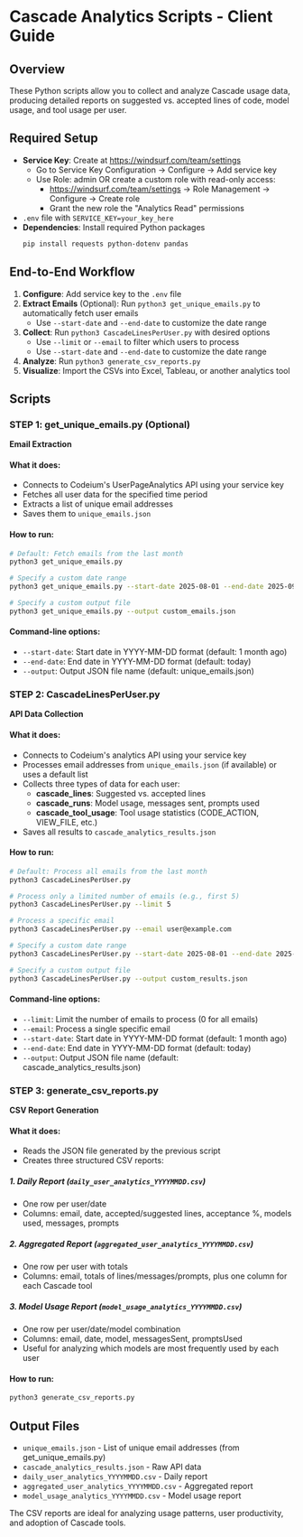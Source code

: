 # Cascade Analytics Scripts - Client Guide

## Overview
These Python scripts allow you to collect and analyze Cascade usage data, producing detailed reports on suggested vs. accepted lines of code, model usage, and tool usage per user.

## Required Setup
- **Service Key**: Create at https://windsurf.com/team/settings
  - Go to Service Key Configuration → Configure → Add service key
  - Use Role: admin OR create a custom role with read-only access:
    - https://windsurf.com/team/settings → Role Management → Configure → Create role
    - Grant the new role the "Analytics Read" permissions
- `.env` file with `SERVICE_KEY=your_key_here`
- **Dependencies**: Install required Python packages
  ```bash
  pip install requests python-dotenv pandas
  ```

## End-to-End Workflow
1. **Configure**: Add service key to the `.env` file
2. **Extract Emails** (Optional): Run `python3 get_unique_emails.py` to automatically fetch user emails
   - Use `--start-date` and `--end-date` to customize the date range
3. **Collect**: Run `python3 CascadeLinesPerUser.py` with desired options
   - Use `--limit` or `--email` to filter which users to process
   - Use `--start-date` and `--end-date` to customize the date range
4. **Analyze**: Run `python3 generate_csv_reports.py`
5. **Visualize**: Import the CSVs into Excel, Tableau, or another analytics tool

## Scripts

### STEP 1: get_unique_emails.py (Optional)
**Email Extraction**

#### What it does:
- Connects to Codeium's UserPageAnalytics API using your service key
- Fetches all user data for the specified time period
- Extracts a list of unique email addresses
- Saves them to `unique_emails.json`

#### How to run:
```bash
# Default: Fetch emails from the last month
python3 get_unique_emails.py

# Specify a custom date range
python3 get_unique_emails.py --start-date 2025-08-01 --end-date 2025-09-01

# Specify a custom output file
python3 get_unique_emails.py --output custom_emails.json
```

#### Command-line options:
- `--start-date`: Start date in YYYY-MM-DD format (default: 1 month ago)
- `--end-date`: End date in YYYY-MM-DD format (default: today)
- `--output`: Output JSON file name (default: unique_emails.json)

### STEP 2: CascadeLinesPerUser.py
**API Data Collection**

#### What it does:
- Connects to Codeium's analytics API using your service key
- Processes email addresses from `unique_emails.json` (if available) or uses a default list
- Collects three types of data for each user:
  - **cascade_lines**: Suggested vs. accepted lines
  - **cascade_runs**: Model usage, messages sent, prompts used
  - **cascade_tool_usage**: Tool usage statistics (CODE_ACTION, VIEW_FILE, etc.)
- Saves all results to `cascade_analytics_results.json`

#### How to run:
```bash
# Default: Process all emails from the last month
python3 CascadeLinesPerUser.py

# Process only a limited number of emails (e.g., first 5)
python3 CascadeLinesPerUser.py --limit 5

# Process a specific email
python3 CascadeLinesPerUser.py --email user@example.com

# Specify a custom date range
python3 CascadeLinesPerUser.py --start-date 2025-08-01 --end-date 2025-09-01

# Specify a custom output file
python3 CascadeLinesPerUser.py --output custom_results.json
```

#### Command-line options:
- `--limit`: Limit the number of emails to process (0 for all emails)
- `--email`: Process a single specific email
- `--start-date`: Start date in YYYY-MM-DD format (default: 1 month ago)
- `--end-date`: End date in YYYY-MM-DD format (default: today)
- `--output`: Output JSON file name (default: cascade_analytics_results.json)

### STEP 3: generate_csv_reports.py
**CSV Report Generation**

#### What it does:
- Reads the JSON file generated by the previous script
- Creates three structured CSV reports:

##### 1. Daily Report (`daily_user_analytics_YYYYMMDD.csv`)
- One row per user/date
- Columns: email, date, accepted/suggested lines, acceptance %, models used, messages, prompts

##### 2. Aggregated Report (`aggregated_user_analytics_YYYYMMDD.csv`)
- One row per user with totals
- Columns: email, totals of lines/messages/prompts, plus one column for each Cascade tool

##### 3. Model Usage Report (`model_usage_analytics_YYYYMMDD.csv`)
- One row per user/date/model combination
- Columns: email, date, model, messagesSent, promptsUsed
- Useful for analyzing which models are most frequently used by each user

#### How to run:
```bash
python3 generate_csv_reports.py
```

## Output Files
- `unique_emails.json` - List of unique email addresses (from get_unique_emails.py)
- `cascade_analytics_results.json` - Raw API data
- `daily_user_analytics_YYYYMMDD.csv` - Daily report
- `aggregated_user_analytics_YYYYMMDD.csv` - Aggregated report
- `model_usage_analytics_YYYYMMDD.csv` - Model usage report

The CSV reports are ideal for analyzing usage patterns, user productivity, and adoption of Cascade tools.
